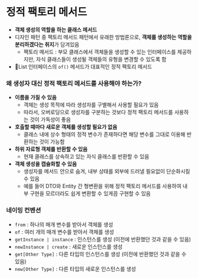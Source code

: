 # 정적 팩토리 메서드

* **객체 생성의 역할을 하는 클래스 메서드**
* 디자인 패턴 중 팩토리 메서드 패턴에서 유래한 방법론으로, **객체를 생성하는 역할을 분리하겠다는 취지**가 담겨있음
	* 팩토리 메서드 : 부모 클래스에서 객체들을 생성할 수 있는 인터페이스를 제공하지만, 자식 클래스들이 생성될 객체들의 유형을 변경할 수 있도록 함
* List 인터페이스의 `of()` 메서드가 대표적인 정적 팩토리 메서드

### 왜 생성자 대신 정적 팩토리 메서드를 사용해야 하는가?
* **이름을 가질 수 있음**
	* 객체는 생성 목적에 따라 생성자를 구별해서 사용할 필요가 있음
	* 따라서, 오버로딩으로 생성자를 구분하는 것보다 정적 팩토리 메서드를 사용하는 것이 가독성이 좋음
* **호출할 때마다 새로운 객체를 생성할 필요가 없음**
	* 클래스 내에 상수 형태의 정적 변수가 존재하다면 해당 변수를 그대로 이용해 반환하는 것이 가능함
* **하위 자료형 객체를 반환할 수 있음**
	* 현재 클래스를 상속하고 있는 자식 클래스를 반환할 수 있음
* **객체 생성을 캡슐화할 수 있음**
	* 생성자를 메서드 안으로 숨겨, 내부 상태를 외부에 드러낼 필요없이 단순화시킬 수 있음
	* 예를 들어 DTO와 Entity 간 형변환을 위해 정적 팩토리 메서드를 사용하여 내부 구현을 모르더라도 쉽게 변환할 수 있게끔 구현할 수 있음

### 네이밍 컨벤션
* `from` : 하나의 매개 변수를 받아서 객체를 생성
* `of` : 여러 개의 매개 변수를 받아서 객체를 생성
* `getInstance | instance` : 인스턴스를 생성 (이전에 반환했던 것과 같을 수 있음)
* `newInstance | create` : 새로운 인스턴스를 생성
* `get[Other Type]` : 다른 타입의 인스턴스를 생성 (이전에 반환했던 것과 같을 수 있음)
* `new[Other Type]` : 다른 타입의 새로운 인스턴스를 생성